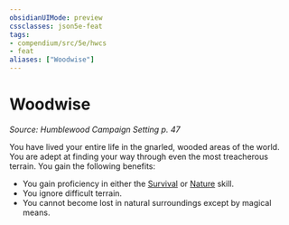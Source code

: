 ```yaml
---
obsidianUIMode: preview
cssclasses: json5e-feat
tags:
- compendium/src/5e/hwcs
- feat
aliases: ["Woodwise"]
---
```

# Woodwise
*Source: Humblewood Campaign Setting p. 47*  

You have lived your entire life in the gnarled, wooded areas of the world. You are adept at finding your way through even the most treacherous terrain. You gain the following benefits:

- You gain proficiency in either the [Survival](/Systems/5e/rules/skills.md#Survival) or [Nature](/Systems/5e/rules/skills.md#Nature) skill.  
- You ignore difficult terrain.  
- You cannot become lost in natural surroundings except by magical means.